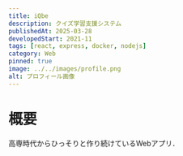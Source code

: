 ```yaml
---
title: iQbe
description: クイズ学習支援システム
publishedAt: 2025-03-28
developedStart: 2021-11
tags: [react, express, docker, nodejs]
category: Web
pinned: true
image: ../../images/profile.png
alt: プロフィール画像
---
```


# 概要
高専時代からひっそりと作り続けているWebアプリ．